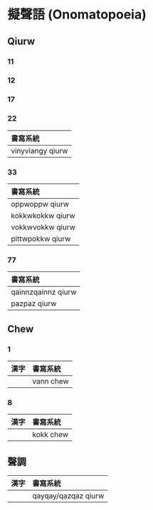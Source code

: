 # 擬聲語 (Onomatopoeia)

## Qiurw

### 11

### 12

### 17

### 22

| 書寫系統 |
| :--- |
| vinyviangy qiurw |

### 33

| 書寫系統 |
| :--- |
| oppwoppw qiurw |
| kokkwkokkw qiurw |
| vokkwvokkw qiurw |
| pittwpokkw qiurw |

### 77

| 書寫系統 |
| :--- |
| qainnzqainnz qiurw |
| pazpaz qiurw |

## Chew

### 1

| 漢字 | 書寫系統 |
| :--- | :--- |
|| vann chew |

### 8

| 漢字 | 書寫系統 |
| :--- | :--- |
|| kokk chew |

## 聲調

| 漢字 | 書寫系統 |
| :--- | :--- |
|| qayqay/qazqaz qiurw |
